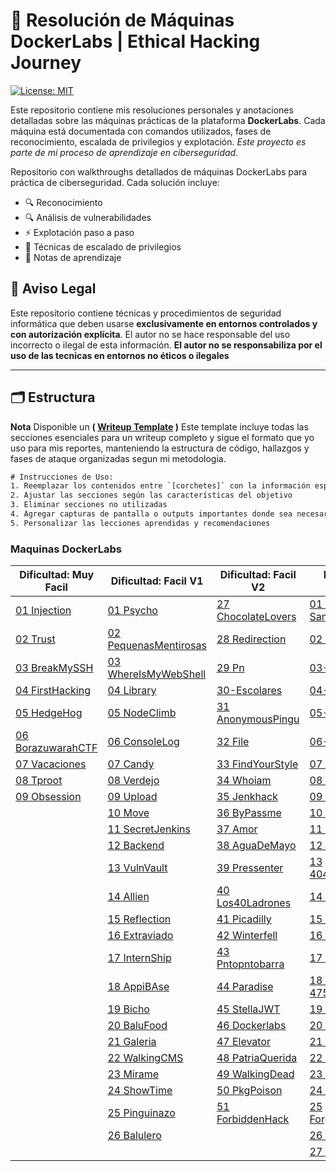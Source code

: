 
<h1> 🧠 Resolución de Máquinas DockerLabs | Ethical Hacking Journey</h1>

[![License: MIT](https://img.shields.io/badge/License-MIT-blue.svg)](https://opensource.org/licenses/MIT)

Este repositorio contiene mis resoluciones personales y anotaciones detalladas sobre las máquinas prácticas de la plataforma **DockerLabs**. Cada máquina está documentada con comandos utilizados, fases de reconocimiento, escalada de privilegios y explotación.
*Este proyecto es parte de mi proceso de aprendizaje en ciberseguridad.*

Repositorio con walkthroughs detallados de máquinas DockerLabs para práctica de ciberseguridad. Cada solución incluye:
- 🔍 Reconocimiento
- 🔍 Análisis de vulnerabilidades
- ⚡ Explotación paso a paso
- 🚀 Técnicas de escalado de privilegios
- 📌 Notas de aprendizaje

## 📜 Aviso Legal  
Este repositorio contiene técnicas y procedimientos de seguridad informática que deben usarse **exclusivamente en entornos controlados y con autorización explícita**. El autor no se hace responsable del uso incorrecto o ilegal de esta información.
**El autor no se responsabiliza por el uso de las tecnicas en entornos no éticos o ilegales**

---
## 🗂 Estructura
**Nota** Disponible un **( [Writeup Template](/00-Template.md) )** Este template incluye todas las secciones esenciales para un writeup completo y sigue el formato que yo uso para mis reportes, manteniendo la estructura de código, hallazgos y fases de ataque organizadas segun mi metodologia.

```txt
# Instrucciones de Uso:
1. Reemplazar los contenidos entre `[corchetes]` con la información específica de la máquina
2. Ajustar las secciones según las características del objetivo
3. Eliminar secciones no utilizadas
4. Agregar capturas de pantalla o outputs importantes donde sea necesario
5. Personalizar las lecciones aprendidas y recomendaciones
```

### Maquinas DockerLabs

| Dificultad: Muy Facil                                              | Dificultad: Facil V1                                                    | Dificultad: Facil V2                                               | Dificultad: Media V1                                                 | Dificultad: Media V2                                 |
| ------------------------------------------------------------------ | ----------------------------------------------------------------------- | ------------------------------------------------------------------ | -------------------------------------------------------------------- | ---------------------------------------------------- |
| [01 Injection](01-DockerLabs/01-MyFacil/01-Injection.md)           | [01 Psycho](01-DockerLabs/02-Facil/01-Psycho.md)                        | [27 ChocolateLovers](01-DockerLabs/02-Facil/27-ChocolateLovers.md) | [01 Dance-Samba](01-DockerLabs/03-Media/01-Dance-Samba.md)           | [28 CineHack](01-DockerLabs/03-Media/28-CineHack.md) |
| [02 Trust](01-DockerLabs/01-MyFacil/02-Trust.md)                   | [02 PequenasMentirosas](01-DockerLabs/02-Facil/02-PequenasMentirosa.md) | [28 Redirection](01-DockerLabs/02-Facil/28-Redirection.md)         | [02 Veneno](01-DockerLabs/03-Media/02-Veneno.md)                     | [29 Seeker](01-DockerLabs/03-Media/29-Seeker.md)     |
| [03 BreakMySSH](01-DockerLabs/01-MyFacil/03-BreakMySSH.md)         | [03 WhereIsMyWebShell](01-DockerLabs/02-Facil/03-WhereIsMyWebShell.md)  | [29 Pn](01-DockerLabs/02-Facil/29-Pn.md)                           | [03-Apolo](01-DockerLabs/03-Media/03-Apolo.md)                       |                                                      |
| [04 FirstHacking](01-DockerLabs/01-MyFacil/04-FirstHacking.md)     | [04 Library](01-DockerLabs/02-Facil/04-Library.md)                      | [30-Escolares](01-DockerLabs/02-Facil/30-Escolares.md)             | [04-Report](01-DockerLabs/03-Media/04-Report.md)                     |                                                      |
| [05 HedgeHog](01-DockerLabs/01-MyFacil/05-HedgeHog.md)             | [05 NodeClimb](01-DockerLabs/02-Facil/05-NodeClimb.md)                  | [31 AnonymousPingu](01-DockerLabs/02-Facil/31-AnonymousPingu.md)   | [05-Swiss](01-DockerLabs/03-Media/05-Swiss.md)                       |                                                      |
| [06 BorazuwarahCTF](01-DockerLabs/01-MyFacil/06-BorazuwarahCTF.md) | [06 ConsoleLog](01-DockerLabs/02-Facil/06-ConsoleLog.md)                | [32 File](01-DockerLabs/02-Facil/32-File.md)                       | [06-Inclusion](01-DockerLabs/03-Media/06-Inclusion.md)               |                                                      |
| [07 Vacaciones](01-DockerLabs/01-MyFacil/07-Vacaciones.md)         | [07 Candy](01-DockerLabs/02-Facil/07-Candy.md)                          | [33 FindYourStyle](01-DockerLabs/02-Facil/33-FindYourStyle.md)     | [07 Collections](01-DockerLabs/03-Media/07-Collections.md)           |                                                      |
| [08 Tproot](01-DockerLabs/01-MyFacil/08-Tproot.md)                 | [08 Verdejo](01-DockerLabs/02-Facil/08-Verdejo.md)                      | [34 Whoiam](01-DockerLabs/02-Facil/34-Whoiam.md)                   | [08 Hackzones](01-DockerLabs/03-Media/08-Hackzones.md)               |                                                      |
| [09 Obsession](01-DockerLabs/01-MyFacil/09-Obsession.md)           | [09 Upload](01-DockerLabs/02-Facil/09-Upload.md)                        | [35 Jenkhack](01-DockerLabs/02-Facil/35-Jenkhack.md)               | [09 Pingpong](01-DockerLabs/03-Media/09-Pingpong.md)                 |                                                      |
|                                                                    | [10 Move](01-DockerLabs/02-Facil/10-Move.md)                            | [36 ByPassme](01-DockerLabs/02-Facil/36-ByPassme.md)               | [10 Reverse](01-DockerLabs/03-Media/10-Reverse.md)                   |                                                      |
|                                                                    | [11 SecretJenkins](01-DockerLabs/02-Facil/11-SecretJenkins.md)          | [37 Amor](01-DockerLabs/02-Facil/37-Amor.md)                       | [11 MyBB](01-DockerLabs/03-Media/11-MyBB.md)                         |                                                      |
|                                                                    | [12 Backend](01-DockerLabs/02-Facil/12-Backend.md)                      | [38 AguaDeMayo](01-DockerLabs/02-Facil/38-AguaDeMayo.md)           | [12 Hidden](01-DockerLabs/03-Media/12-Hidden.md)                     |                                                      |
|                                                                    | [13 VulnVault](01-DockerLabs/02-Facil/13-VulnVault.md)                  | [39 Pressenter](01-DockerLabs/02-Facil/39-Pressenter.md)           | [13 404NotFound](01-DockerLabs/03-Media/13-404NotFound.md)           |                                                      |
|                                                                    | [14 Allien](01-DockerLabs/02-Facil/14-Allien.md)                        | [40 Los40Ladrones](01-DockerLabs/02-Facil/40-Los40Ladrones.md)     | [14 0xc0ffee](01-DockerLabs/03-Media/14-0xc0ffee.md)                 |                                                      |
|                                                                    | [15 Reflection](01-DockerLabs/02-Facil/15-Reflection.md)                | [41 Picadilly](01-DockerLabs/02-Facil/41-Picadilly.md)             | [15 Stranger](01-DockerLabs/03-Media/15-Stranger.md)                 |                                                      |
|                                                                    | [16 Extraviado](01-DockerLabs/02-Facil/16-Extraviado.md)                | [42 Winterfell](01-DockerLabs/02-Facil/42-Winterfell.md)           | [16 Stack](01-DockerLabs/03-Media/16-Stack.md)                       |                                                      |
|                                                                    | [17 InternShip](01-DockerLabs/02-Facil/17-InternShip.md)                | [43 Pntopntobarra](01-DockerLabs/02-Facil/43-Pntopntobarra.md)     | [17 UserSearchs](01-DockerLabs/03-Media/17-UserSearchs.md)           |                                                      |
|                                                                    | [18 AppiBAse](01-DockerLabs/02-Facil/18-AppiBAse.md)                    | [44 Paradise](01-DockerLabs/02-Facil/44-Paradise.md)               | [18 Chmod-4755](01-DockerLabs/03-Media/18-Chmod-4755.md)             |                                                      |
|                                                                    | [19 Bicho](01-DockerLabs/02-Facil/19-Bicho.md)                          | [45 StellaJWT](01-DockerLabs/02-Facil/45-StellaJWT.md)             | [19 Domain](01-DockerLabs/03-Media/19-Domain.md)                     |                                                      |
|                                                                    | [20 BaluFood](01-DockerLabs/02-Facil/20-BaluFood.md)                    | [46 Dockerlabs](01-DockerLabs/02-Facil/46-Dockerlabs.md)           | [20 DevTools](01-DockerLabs/03-Media/20-DevTools.md)                 |                                                      |
|                                                                    | [21 Galeria](01-DockerLabs/02-Facil/21-Galeria.md)                      | [47 Elevator](01-DockerLabs/02-Facil/47-Elevator.md)               | [21 Database](01-DockerLabs/03-Media/21-Database.md)                 |                                                      |
|                                                                    | [22 WalkingCMS](01-DockerLabs/02-Facil/22-WalkingCMS.md)                | [48 PatriaQuerida](01-DockerLabs/02-Facil/48-PatriaQuerida.md)     | [22 Dark](01-DockerLabs/03-Media/22-Dark.md)                         |                                                      |
|                                                                    | [23 Mirame](01-DockerLabs/02-Facil/23-Mirame.md)                        | [49 WalkingDead](01-DockerLabs/02-Facil/49-WalkingDead.md)         | [23 Rubiks](01-DockerLabs/03-Media/23-Rubiks.md)                     |                                                      |
|                                                                    | [24 ShowTime](01-DockerLabs/02-Facil/24-ShowTime.md)                    | [50 PkgPoison](01-DockerLabs/02-Facil/50-PkgPoison.md)             | [24 FileCeption](01-DockerLabs/03-Media/24-FileCeption.md)           |                                                      |
|                                                                    | [25 Pinguinazo](01-DockerLabs/02-Facil/25-Pinguinazo.md)                | [51 ForbiddenHack](01-DockerLabs/02-Facil/51-ForbiddenHack.md)     | [25 Forgotten_Portal](01-DockerLabs/03-Media/25-Forgotten_Portal.md) |                                                      |
|                                                                    | [26 Balulero](01-DockerLabs/02-Facil/26-Balulero.md)                    |                                                                    | [26 HereBash](01-DockerLabs/03-Media/26-HereBash.md)                 |                                                      |
|                                                                    |                                                                         |                                                                    | [27 BadPluggin](01-DockerLabs/03-Media/27-BadPluggin.md)             |                                                      |
